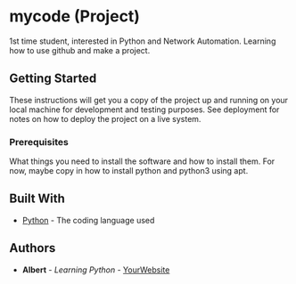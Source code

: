 # mycode (Project)

1st time student, interested in Python and Network Automation. Learning how to use github and make a project. 

## Getting Started

These instructions will get you a copy of the project up and running on your local machine
for development and testing purposes. See deployment for notes on how to deploy the project
on a live system.

### Prerequisites

What things you need to install the software and how to install them. For now, maybe copy in
how to install python and python3 using apt.

## Built With

* [Python](https://www.python.org/) - The coding language used

## Authors

* **Albert** - *Learning Python* - [YourWebsite](https://example.com/)
